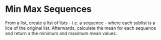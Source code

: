 # Min Max Sequences

From a list, create a list of lists - i.e. a sequence - where each sublist is a lice of the original list. Afterwards, calculate the mean for each sequence and return a the minimum and maximum mean values.

